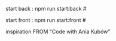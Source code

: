 start back : npm run start:back #


start front : npm run start:front #

inspiration FROM "Code with Ania Kubów"
